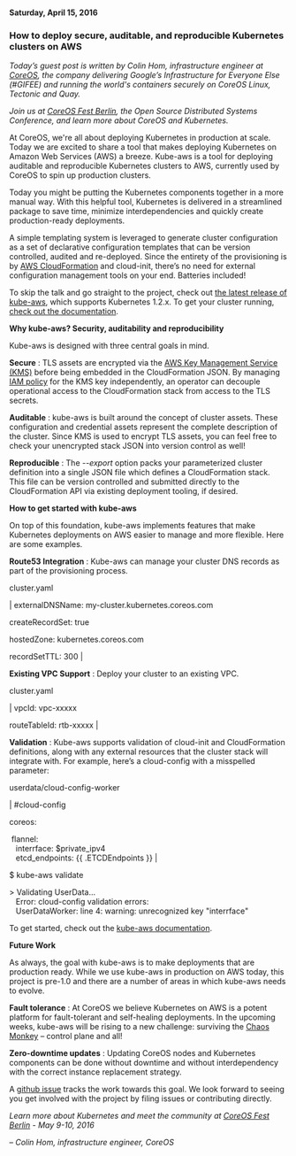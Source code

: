 #### Saturday, April 15, 2016 
### How to deploy secure, auditable, and reproducible Kubernetes clusters on AWS 
_Today’s guest post is written by Colin Hom, infrastructure engineer at [CoreOS](https://coreos.com/), the company delivering Google’s Infrastructure for Everyone Else (#GIFEE) and running the world's containers securely on CoreOS Linux, Tectonic and Quay._  
  
_Join us at [CoreOS Fest Berlin](https://coreos.com/fest/),&nbsp;the Open Source Distributed Systems Conference, and learn more about CoreOS and Kubernetes.&nbsp;_  
  
At CoreOS, we're all about deploying Kubernetes in production at scale. Today we are excited to share a tool that makes deploying Kubernetes on Amazon Web Services (AWS) a breeze. Kube-aws is a tool for deploying auditable and reproducible Kubernetes clusters to AWS, currently used by CoreOS to spin up production clusters.  
  
Today you might be putting the Kubernetes components together in a more manual way. With this helpful tool, Kubernetes is delivered in a streamlined package to save time, minimize interdependencies and quickly create production-ready deployments.  
  
A simple templating system is leveraged to generate cluster configuration as a set of declarative configuration templates that can be version controlled, audited and re-deployed. Since the entirety of the provisioning is by [AWS CloudFormation](https://aws.amazon.com/cloudformation/) and cloud-init, there’s no need for external configuration management tools on your end. Batteries included!  
  
To skip the talk and go straight to the project, check out [the latest release of kube-aws](https://github.com/coreos/coreos-kubernetes/releases), which supports Kubernetes 1.2.x. To get your cluster running, [check out the documentation](https://coreos.com/kubernetes/docs/latest/kubernetes-on-aws.html).  
  
**Why kube-aws? Security, auditability and reproducibility**  
  
Kube-aws is designed with three central goals in mind.  

  

**Secure** : TLS assets are encrypted via the [AWS Key Management Service (KMS)](https://aws.amazon.com/kms/) before being embedded in the CloudFormation JSON. By managing [IAM policy](http://docs.aws.amazon.com/IAM/latest/UserGuide/access_policies.html) for the KMS key independently, an operator can decouple operational access to the CloudFormation stack from access to the TLS secrets.

  

**Auditable** : kube-aws is built around the concept of cluster assets. These configuration and credential assets represent the complete description of the cluster. Since KMS is used to encrypt TLS assets, you can feel free to check your unencrypted stack JSON into version control as well!&nbsp;

  

**Reproducible** : The _--export_ option packs your parameterized cluster definition into a single JSON file which defines a CloudFormation stack. This file can be version controlled and submitted directly to the CloudFormation API via existing deployment tooling, if desired.&nbsp;

  
**How to get started with kube-aws**

  

On top of this foundation, kube-aws implements features that make Kubernetes deployments on AWS easier to manage and more flexible. Here are some examples.

  

**Route53 Integration** : Kube-aws can manage your cluster DNS records as part of the provisioning process.

  

cluster.yaml
  

| 
externalDNSName: my-cluster.kubernetes.coreos.com

createRecordSet: true

hostedZone: kubernetes.coreos.com

recordSetTTL: 300
 |

  

**Existing VPC Support** : Deploy your cluster to an existing VPC.

  

cluster.yaml
  

| 
vpcId: vpc-xxxxx

routeTableId: rtb-xxxxx
 |

  

**Validation** : Kube-aws supports validation of cloud-init and CloudFormation definitions, along with any external resources that the cluster stack will integrate with. For example, here’s a cloud-config with a misspelled parameter:

  

userdata/cloud-config-worker
  

| 
#cloud-config

coreos: 

 &nbsp;flannel:  
 &nbsp;&nbsp;&nbsp;interrface: $private\_ipv4  
 &nbsp;&nbsp;&nbsp;etcd\_endpoints: {{ .ETCDEndpoints }}
 |

  

 $ kube-aws validate
  

 \> Validating UserData...  
  &nbsp;&nbsp;&nbsp;Error: cloud-config validation errors:  
  &nbsp;&nbsp;&nbsp;UserDataWorker: line 4: warning: unrecognized key "interrface"

  

To get started, check out the [kube-aws documentation](https://coreos.com/kubernetes/docs/latest/kubernetes-on-aws.html).

  
**Future Work**  
  
As always, the goal with kube-aws is to make deployments that are production ready. While we use kube-aws in production on AWS today, this project is pre-1.0 and there are a number of areas in which kube-aws needs to evolve.  
  
**Fault tolerance** : At CoreOS we believe Kubernetes on AWS is a potent platform for fault-tolerant and self-healing deployments. In the upcoming weeks, kube-aws will be rising to a new challenge: surviving the [Chaos Monkey](https://github.com/Netflix/SimianArmy/wiki/Chaos-Monkey) – control plane and all!  
  
**Zero-downtime updates** : Updating CoreOS nodes and Kubernetes components can be done without downtime and without interdependency with the correct instance replacement strategy.  
  
A [github issue](https://github.com/coreos/coreos-kubernetes/issues/340) tracks the work towards this goal. We look forward to seeing you get involved with the project by filing issues or contributing directly.  
  

_Learn more about Kubernetes and meet the community at [CoreOS Fest Berlin](https://coreos.com/fest/) - May 9-10, 2016_

  

_– Colin Hom, infrastructure engineer, CoreOS_
  

